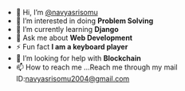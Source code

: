 - 👋 Hi, I’m [@navyasrisomu](url)
- 👀 I’m interested in doing **Problem Solving**
- 🌱 I’m currently learning **Django**
- 💬 Ask me about **Web Development**
- ⚡ Fun fact **I am a keyboard player**
- 🤝 I’m looking for help with **Blockchain**
- 📫 How to reach me ...Reach me through my mail ID:[navyasrisomu2004@gmail.com](url)

<!---
navyasrisomu/navyasrisomu is a ✨ special ✨ repository because its `README.md` (this file) appears on your GitHub profile.
You can click the Preview link to take a look at your changes.
--->
